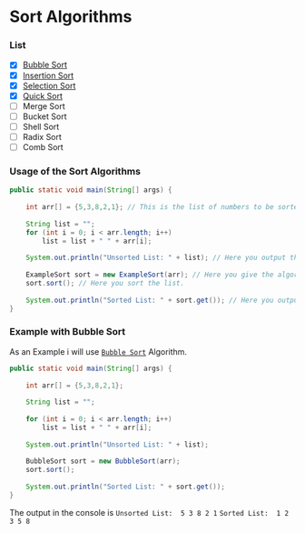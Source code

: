 # Sort Algorithms

### List
- [x] [Bubble Sort](https://github.com/JuniorInjects/SortAlgorithms/blob/main/BubbleSort.java)
- [x] [Insertion Sort](https://github.com/JuniorInjects/SortAlgorithms/blob/main/InsertionSort.java)
- [x] [Selection Sort](https://github.com/JuniorInjects/SortAlgorithms/blob/main/SelectionSort.java)
- [x] [Quick Sort](https://github.com/JuniorInjects/SortAlgorithms/blob/main/QuickSort.java)
- [ ] Merge Sort
- [ ] Bucket Sort
- [ ] Shell Sort
- [ ] Radix Sort
- [ ] Comb Sort

### Usage of the Sort Algorithms
```java
public static void main(String[] args) {
		
	int arr[] = {5,3,8,2,1}; // This is the list of numbers to be sorted.
		
	String list = "";
	for (int i = 0; i < arr.length; i++) 
		list = list + " " + arr[i];
        
	System.out.println("Unsorted List: " + list); // Here you output the unsorted list in the console.
		
	ExampleSort sort = new ExampleSort(arr); // Here you give the algorithm the list.
	sort.sort(); // Here you sort the list.
		
	System.out.println("Sorted List: " + sort.get()); // Here you output the sorted list in the console.
}
```

### Example with Bubble Sort
As an Example i will use [`Bubble Sort`](https://github.com/JuniorInjects/SortAlgorithms/blob/main/BubbleSort.java) Algorithm.
```java
public static void main(String[] args) {
		
	int arr[] = {5,3,8,2,1};
		
	String list = "";
        
	for (int i = 0; i < arr.length; i++)
		list = list + " " + arr[i];
        
	System.out.println("Unsorted List: " + list);
		
	BubbleSort sort = new BubbleSort(arr);
	sort.sort();
		
	System.out.println("Sorted List: " + sort.get());
}
```
The output in the console is
`Unsorted List:  5 3 8 2 1`
`Sorted List:  1 2 3 5 8`
